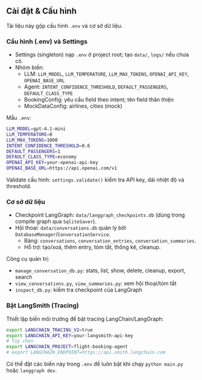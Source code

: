 ## Cài đặt & Cấu hình

Tài liệu này gộp cấu hình `.env` và cơ sở dữ liệu.

### Cấu hình (.env) và Settings
- Settings (singleton) nạp `.env` ở project root; tạo `data/`, `logs/` nếu chưa có.
- Nhóm biến:
  - LLM: `LLM_MODEL`, `LLM_TEMPERATURE`, `LLM_MAX_TOKENS`, `OPENAI_API_KEY`, `OPENAI_BASE_URL`
  - Agent: `INTENT_CONFIDENCE_THRESHOLD`, `DEFAULT_PASSENGERS`, `DEFAULT_CLASS_TYPE`
  - BookingConfig: yêu cầu field theo intent; tên field thân thiện
  - MockDataConfig: airlines, cities (mock)

Mẫu `.env`:
```bash
LLM_MODEL=gpt-4.1-mini
LLM_TEMPERATURE=0
LLM_MAX_TOKENS=1000
INTENT_CONFIDENCE_THRESHOLD=0.6
DEFAULT_PASSENGERS=1
DEFAULT_CLASS_TYPE=economy
OPENAI_API_KEY=your-openai-api-key
OPENAI_BASE_URL=https://api.openai.com/v1
```

Validate cấu hình: `settings.validate()` kiểm tra API key, dải nhiệt độ và threshold.

### Cơ sở dữ liệu
- Checkpoint LangGraph: `data/langgraph_checkpoints.db` (dùng trong compile graph qua `SqliteSaver`).
- Hội thoại: `data/conversations.db` quản lý bởi `DatabaseManager`/`ConversationService`.
  - Bảng: `conversations`, `conversation_entries`, `conversation_summaries`.
  - Hỗ trợ: tạo/xoá, thêm entry, tóm tắt, thống kê, cleanup.

Công cụ quản trị:
- `manage_conversation_db.py`: stats, list, show, delete, cleanup, export, search
- `view_conversations.py`, `view_summaries.py`: xem hội thoại/tóm tắt
- `inspect_db.py`: kiểm tra checkpoint của LangGraph

### Bật LangSmith (Tracing)
Thiết lập biến môi trường để bật tracing LangChain/LangGraph:
```bash
export LANGCHAIN_TRACING_V2=true
export LANGCHAIN_API_KEY=your-langsmith-api-key
# Tuỳ chọn
export LANGCHAIN_PROJECT=flight-booking-agent
# export LANGCHAIN_ENDPOINT=https://api.smith.langchain.com
```
Có thể đặt các biến này trong `.env` để luôn bật khi chạy `python main.py` hoặc `langgraph dev`.

